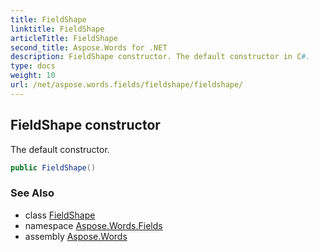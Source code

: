 ```yaml
---
title: FieldShape
linktitle: FieldShape
articleTitle: FieldShape
second_title: Aspose.Words for .NET
description: FieldShape constructor. The default constructor in C#.
type: docs
weight: 10
url: /net/aspose.words.fields/fieldshape/fieldshape/
---
```

## FieldShape constructor

The default constructor.

```csharp
public FieldShape()
```

### See Also

* class [FieldShape](../)
* namespace [Aspose.Words.Fields](../../../aspose.words.fields/)
* assembly [Aspose.Words](../../../)
